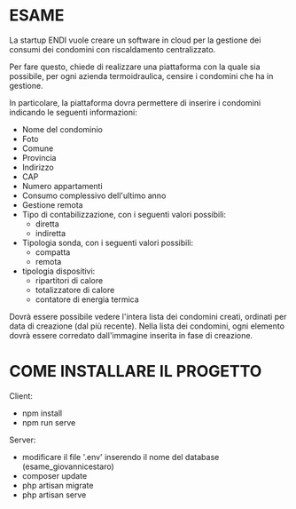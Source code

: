 # ESAME
La startup ENDI vuole creare un software in cloud per la gestione dei consumi dei condomini con riscaldamento centralizzato.

Per fare questo, chiede di realizzare una piattaforma con la quale sia possibile, per ogni azienda termoidraulica, censire i condomini che ha in gestione.

In particolare, la piattaforma dovra permettere di inserire i condomini indicando le seguenti informazioni:
* Nome del condominio
* Foto
* Comune
* Provincia
* Indirizzo
* CAP
* Numero appartamenti
* Consumo complessivo dell'ultimo anno
* Gestione remota
* Tipo di contabilizzazione, con i seguenti valori possibili:
    * diretta
    * indiretta
* Tipologia sonda, con i seguenti valori possibili:
    * compatta
    * remota
* tipologia dispositivi:
    * ripartitori di calore
    * totalizzatore di calore
    * contatore di energia termica

Dovrà essere possibile vedere l'intera lista dei condomini creati, ordinati per data di creazione (dal più recente). Nella lista dei condomini, ogni elemento dovrà essere corredato dall'immagine inserita in fase di creazione.


# COME INSTALLARE IL PROGETTO
Client:
* npm install
* npm run serve

Server:
* modificare il file '.env' inserendo il nome del database (esame_giovannicestaro)
* composer update
* php artisan migrate
* php artisan serve




